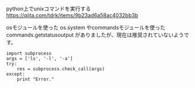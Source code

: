 python上でunixコマンドを実行する
https://qiita.com/tdrk/items/9b23ad6a58ac4032bb3b

osモジュールを使った os.system やcommandsモジュールを使った commands.getstatusoutput がありましたが、現在は推奨されていないようです。

```
import subprocess
args = ['ls', '-l', '-a']
try:
    res = subprocess.check_call(args)
except:
    print "Error."
```


